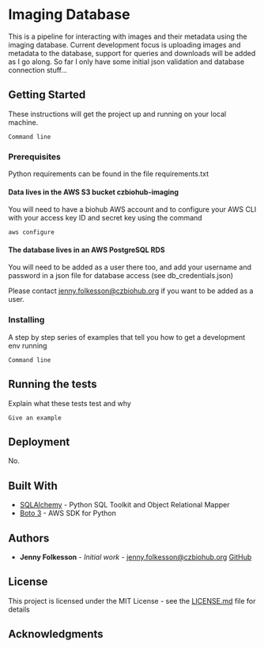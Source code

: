 # Imaging Database

This is a pipeline for interacting with images and their metadata using the imaging database.
Current development focus is uploading images and metadata to the database,
support for queries and downloads will be added as I go along.
So far I only have some initial json validation and database connection stuff...

## Getting Started

These instructions will get the project up and running on your local machine.

```
Command line
```

### Prerequisites

Python requirements can be found in the file requirements.txt

####  Data lives in the AWS S3 bucket czbiohub-imaging
You will need to have a biohub AWS account and to configure your AWS CLI with your access key ID and secret key using the command
```
aws configure
```
#### The database lives in an AWS PostgreSQL RDS
You will need to be added as a user there too, and add your username and password in a json file
for database access (see db_credentials.json)

Please contact jenny.folkesson@czbiohub.org if you want to be added as a user.

### Installing

A step by step series of examples that tell you how to get a development env running

```
Command line
```

## Running the tests

Explain what these tests test and why

```
Give an example
```

## Deployment

No.

## Built With

* [SQLAlchemy](https://www.sqlalchemy.org/) - Python SQL Toolkit and Object Relational Mapper
* [Boto 3](https://boto3.readthedocs.io/en/latest/) - AWS SDK for Python

## Authors

* **Jenny Folkesson** - *Initial work* - jenny.folkesson@czbiohub.org [GitHub](https://github.com/jennyfolkesson)

## License

This project is licensed under the MIT License - see the [LICENSE.md](LICENSE.md) file for details

## Acknowledgments
